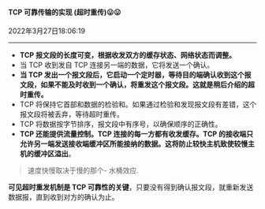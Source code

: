 #### TCP 可靠传输的实现  (超时重传)😛😛

2022年3月27日18:06:19

---



- **TCP 报文段的长度可变，根据收发双方的缓存状态、网络状态而调整。**
- 当 TCP 收到发自 TCP 连接另一端的数据，它将发送一个确认。
- **当 TCP 发出一个报文段后，它启动一个定时器，等待目的端确认收到这个报文段，如果不能及时收到一个确认，将重发这个报文段。这就是稍后介绍的超时重传。**
- TCP 将保持它首部和数据的检验和。如果通过检验和发现报文段有差错，这个报文段将被丢弃，等待超时重传。
- TCP 将数据按字节排序，报文段中有序号，以确保顺序的正确性。
- **TCP 还能提供流量控制。TCP 连接的每一方都有收发缓存。TCP 的接收端只允许另一端发送接收端缓冲区所能接纳的数据。这将防止较快主机致使较慢主机的缓冲区溢出**。

> 速度快慢取决于慢的那个- 水桶效应.

**可见超时重发机制是 TCP 可靠性的关键**，只要没有得到确认报文段，就重新发送数据报，直到收到对方的确认为止。 

